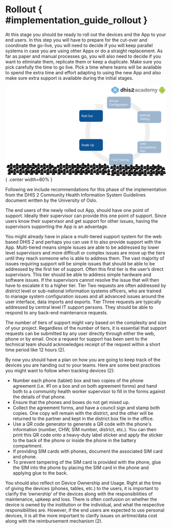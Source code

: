 # Rollout { #implementation_guide_rollout }

At this stage you should be ready to roll out the devices and the App to your end users. In this step you will have to prepare for the cut-over and coordinate the go-live, you will need to decide if you will keep parallel systems in case you are using other Apps or do a straight replacement. As far as paper and manual processes go, you will also need to decide if you want to eliminate them, replicate them or keep a duplicate. Make sure you pick carefully the time to go live. Pick a time where teams will be available to spend the extra time and effort adapting to using the new App and also make sure extra support is available during the initial stages.

![](resources/images/image27.png){ .center width=60% }

Following we include recommendations for this phase of the implementation from the DHIS 2 Community Health Information System Guidelines document written by the University of Oslo.

The end users of the newly rolled out App, should have one point of support. Ideally their supervisor can provide this one point of support. Since users know their supervisor and get support for other issues, having the supervisors supporting the App is an advantage.

You might already have in place a multi-tiered support system for the web based DHIS 2 and perhaps you can use it to also provide support with the App. Multi-tiered means simple issues are able to be addressed by lower level supervisors and more difficult or complex issues are move up the tiers until they reach someone who is able to address them. The vast majority of issues requiring support will be simple issues that should be able to be addressed by the first tier of support. Often this first tier is the user’s direct supervisors. This tier should be able to address simple hardware and software issues. If the supervisors cannot resolve the issue that will then have to escalate it to a higher tier. Tier Two requests are often addressed by district level or sub-national information systems officers, who are trained to manage system configuration issues and all advanced issues around the user interface, data imports and exports. Tier Three requests are typically addressed by central level IT support persons. They should be able to respond to any back-end maintenance requests.

The number of tiers of support might vary based on the complexity and size of your project. Regardless of the number of tiers, it is essential that support requests can be submitted by any user directly through either the web, phone or by email. Once a request for support has been sent to the technical team should acknowledges receipt of the request within a short time period like 12 hours (2).

By now you should have a plan on how you are going to keep track of the devices you are handing out to your teams. Here are some best practices you might want to follow when tracking devices (2):

- Number each phone (tablet) box and two copies of the phone agreement (i.e. \#1 on a box and on both agreement forms) and hand both to a community health worker supervisor to fill in the forms against the details of that phone.
- Ensure that the phones and boxes do not get mixed up.
- Collect the agreement forms, and have a council sign and stamp both copies. One copy will remain with the district, and the other will be returned to the partner and kept in the district box file in the office.
- Use a QR code generator to generate a QR code with the phone's information (number, CHW, SIM number, district, etc.). You can then print this QR code onto a heavy-duty label sticker and apply the sticker to the back of the phone or inside the phone in the battery compartment.
- If providing SIM cards with phones, document the associated SIM card and phone.
- To prevent tampering of the SIM card is provided with the phone, glue the SIM into the phone by placing the SIM card in the phone and applying glue to the back.

You should also reflect on Device Ownership and Usage. Right at the time of giving the devices (phones, tables, etc.) to the users, it is important to clarify the ‘ownership’ of the devices along with the responsibilities of maintenance, upkeep and loss. There is often confusion on whether the device is owned by the institution or the individual, and what the respective responsibilities are. However, if the end users are expected to use personal devices, it is all the more important to clarify issues on airtime/data cost along with the reimbursement mechanism (2).
